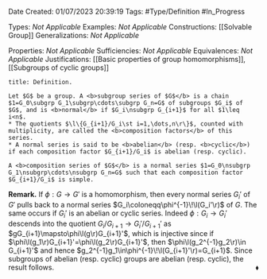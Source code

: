 <div class="topSpace"></div>

Date Created: 01/07/2023 20:39:19
Tags: #Type/Definition #In_Progress

Types: <i>Not Applicable</i>
Examples: <i>Not Applicable</i>
Constructions: [[Solvable Group]]
Generalizations: <i>Not Applicable</i>

Properties: <i>Not Applicable</i>
Sufficiencies: <i>Not Applicable</i>
Equivalences: <i>Not Applicable</i>
Justifications: [[Basic properties of group homomorphisms]], [[Subgroups of cyclic groups]]

``` ad-Definition
title: Definition.

Let $G$ be a group. A <b>subgroup series of $G$</b> is a chain $1=G_0\subgrp G_1\subgrp\cdots\subgrp G_n=G$ of subgroups $G_i$ of $G$, and is <b>normal</b> if $G_i\nsubgrp G_{i+1}$ for all $1\leq i<n$.
* The quotients $\l\{G_{i+1}/G_i\st i=1,\dots,n\r\}$, counted with multiplicity, are called the <b>composition factors</b> of this series.
* A normal series is said to be <b>abelian</b> (resp. <b>cyclic</b>) if each composition factor $G_{i+1}/G_i$ is abelian (resp. cyclic).

A <b>composition series of $G$</b> is a normal series $1=G_0\nsubgrp G_1\nsubgrp\cdots\nsubgrp G_n=G$ such that each composition factor $G_{i+1}/G_i$ is simple.

```

<b>Remark.</b> If $\phi:G\to G'$ is a homomorphism, then every normal series $G_i'$ of $G'$ pulls back to a normal series $G_i\coloneqq\phi^{-1}\!\l(G_i'\r)$ of $G$. The same occurs if $G_i'$ is an abelian or cyclic series. Indeed $\phi:G_i\to G_i'$ descends into the quotient $G_i/G_{i+1}\to G_i'/G_{i+1}'$ as $gG_{i+1}\mapsto\phi\l(g\r)G_{i+1}'$, which is injective since if $\phi\l(g_1\r)G_{i+1}'=\phi\l(g_2\r)G_{i+1}'$, then $\phi\l(g_2^{-1}g_2\r)\in G_{i+1}'$ and hence $g_2^{-1}g_1\in\phi^{-1}\!\l(G_{i+1}'\r)=G_{i+1}$. Since subgroups of abelian (resp. cyclic) groups are abelian (resp. cyclic), the result follows.<span style="float:right;">$\blacklozenge$</span>
